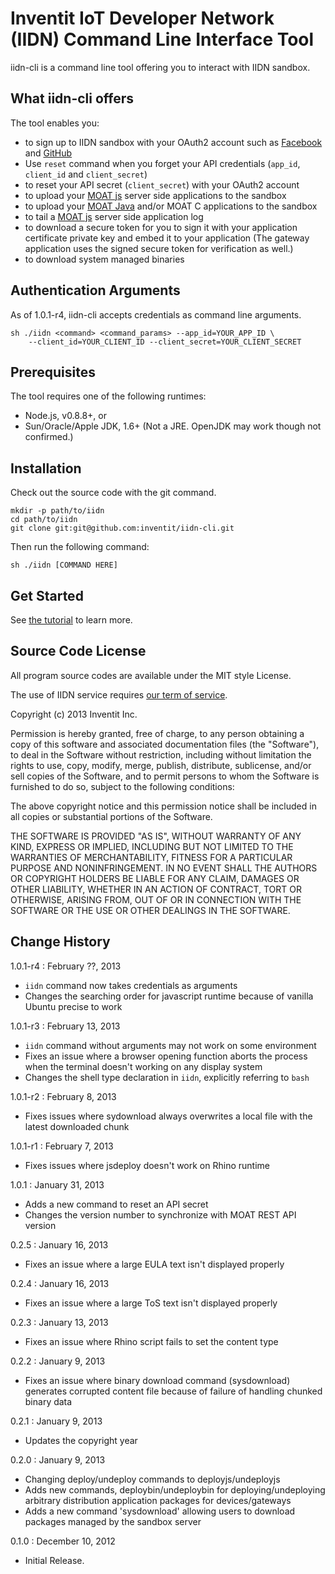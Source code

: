 Inventit IoT Developer Network (IIDN) Command Line Interface Tool
===
iidn-cli is a command line tool offering you to interact with IIDN sandbox.

## What iidn-cli offers
The tool enables you:

* to sign up to IIDN sandbox with your OAuth2 account such as [Facebook](http://www.facebook.com/) and [GitHub](https://github.com)
 * Use <code>reset</code> command when you forget your API credentials (<code>app_id</code>, <code>client_id</code> and <code>client_secret</code>)
* to reset your API secret (<code>client_secret</code>) with your OAuth2 account
* to upload your [MOAT js](http://dev.yourinventit.com/references/moat-js-api-document) server side applications to the sandbox
* to upload your [MOAT Java](http://dev.yourinventit.com/references/moat-java-api-document) and/or MOAT C applications to the sandbox
* to tail a [MOAT js](http://dev.yourinventit.com/references/moat-js-api-document) server side application log
* to download a secure token for you to sign it with your application certificate private key and embed it to your application
  (The gateway application uses the signed secure token for verification as well.)
* to download system managed binaries

## Authentication Arguments

As of 1.0.1-r4, iidn-cli accepts credentials as command line arguments.

    sh ./iidn <command> <command_params> --app_id=YOUR_APP_ID \
        --client_id=YOUR_CLIENT_ID --client_secret=YOUR_CLIENT_SECRET

## Prerequisites
The tool requires one of the following runtimes:

* Node.js, v0.8.8+, or
* Sun/Oracle/Apple JDK, 1.6+ (Not a JRE. OpenJDK may work though not confirmed.)

## Installation

Check out the source code with the git command.

	mkdir -p path/to/iidn
	cd path/to/iidn
	git clone git:git@github.com:inventit/iidn-cli.git

Then run the following command:

	sh ./iidn [COMMAND HERE]

## Get Started

See [the tutorial](http://dev.yourinventit.com/guides/get-started) to learn more.

## Source Code License

All program source codes are available under the MIT style License.

The use of IIDN service requires [our term of service](http://dev.yourinventit.com/legal/term-of-service).

Copyright (c) 2013 Inventit Inc.

Permission is hereby granted, free of charge, to any person obtaining a copy of this software and associated documentation files (the "Software"), to deal in the Software without restriction, including without limitation the rights to use, copy, modify, merge, publish, distribute, sublicense, and/or sell copies of the Software, and to permit persons to whom the Software is furnished to do so, subject to the following conditions:

The above copyright notice and this permission notice shall be included in all copies or substantial portions of the Software.

THE SOFTWARE IS PROVIDED "AS IS", WITHOUT WARRANTY OF ANY KIND, EXPRESS OR IMPLIED, INCLUDING BUT NOT LIMITED TO THE WARRANTIES OF MERCHANTABILITY, FITNESS FOR A PARTICULAR PURPOSE AND NONINFRINGEMENT. IN NO EVENT SHALL THE AUTHORS OR COPYRIGHT HOLDERS BE LIABLE FOR ANY CLAIM, DAMAGES OR OTHER LIABILITY, WHETHER IN AN ACTION OF CONTRACT, TORT OR OTHERWISE, ARISING FROM, OUT OF OR IN CONNECTION WITH THE SOFTWARE OR THE USE OR OTHER DEALINGS IN THE SOFTWARE.

## Change History

1.0.1-r4 : February ??, 2013  

* `iidn` command now takes credentials as arguments
* Changes the searching order for javascript runtime because of vanilla Ubuntu precise to work

1.0.1-r3 : February 13, 2013  

* `iidn` command without arguments may not work on some environment
* Fixes an issue where a browser opening function aborts the process when the terminal doesn't working on any display system
* Changes the shell type declaration in `iidn`, explicitly referring to `bash`

1.0.1-r2 : February 8, 2013  

* Fixes issues where sydownload always overwrites a local file with the latest downloaded chunk

1.0.1-r1 : February 7, 2013  

* Fixes issues where jsdeploy doesn't work on Rhino runtime

1.0.1 : January 31, 2013  

* Adds a new command to reset an API secret
* Changes the version number to synchronize with MOAT REST API version

0.2.5 : January 16, 2013  

* Fixes an issue where a large EULA text isn't displayed properly

0.2.4 : January 16, 2013  

* Fixes an issue where a large ToS text isn't displayed properly

0.2.3 : January 13, 2013  

* Fixes an issue where Rhino script fails to set the content type

0.2.2 : January 9, 2013  

* Fixes an issue where binary download command (sysdownload) generates corrupted content file because of failure of handling chunked binary data

0.2.1 : January 9, 2013  

* Updates the copyright year

0.2.0 : January 9, 2013  

* Changing deploy/undeploy commands to deployjs/undeployjs
* Adds new commands, deploybin/undeploybin for deploying/undeploying arbitrary distribution application packages for devices/gateways
* Adds a new command 'sysdownload' allowing users to download packages managed by the sandbox server

0.1.0 : December 10, 2012

* Initial Release.
